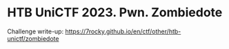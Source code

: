 # HTB UniCTF 2023. Pwn. Zombiedote

Challenge write-up: https://7rocky.github.io/en/ctf/other/htb-unictf/zombiedote

